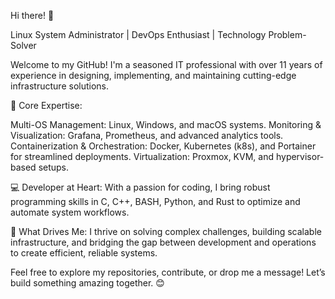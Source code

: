 Hi there! 👋

Linux System Administrator | DevOps Enthusiast | Technology Problem-Solver

Welcome to my GitHub! I'm a seasoned IT professional with over 11 years of experience in designing, implementing, and maintaining cutting-edge infrastructure solutions.

🌟 Core Expertise:

Multi-OS Management: Linux, Windows, and macOS systems.
Monitoring & Visualization: Grafana, Prometheus, and advanced analytics tools.
Containerization & Orchestration: Docker, Kubernetes (k8s), and Portainer for streamlined deployments.
Virtualization: Proxmox, KVM, and hypervisor-based setups.

💻 Developer at Heart:
With a passion for coding, I bring robust programming skills in C, C++, BASH, Python, and Rust to optimize and automate system workflows.

🚀 What Drives Me:
I thrive on solving complex challenges, building scalable infrastructure, and bridging the gap between development and operations to create efficient, reliable systems.

Feel free to explore my repositories, contribute, or drop me a message! Let’s build something amazing together. 😊
